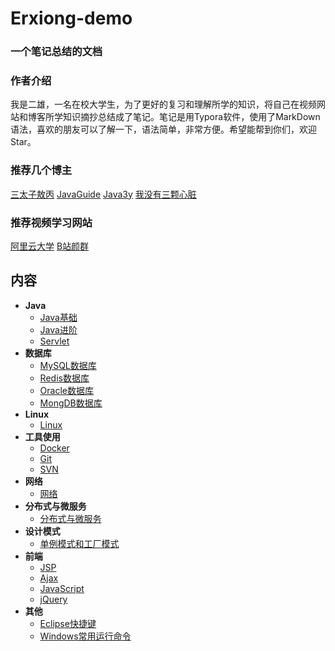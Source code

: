 # Erxiong-demo

### 一个笔记总结的文档

### 作者介绍

我是二雄，一名在校大学生，为了更好的复习和理解所学的知识，将自己在视频网站和博客所学知识摘抄总结成了笔记。笔记是用Typora软件，使用了MarkDown语法，喜欢的朋友可以了解一下，语法简单，非常方便。希望能帮到你们，欢迎Star。

### 推荐几个博主

[三太子敖丙](https://github.com/AobingJava/JavaFamily)          [JavaGuide](https://github.com/Snailclimb/JavaGuide)            [Java3y](https://github.com/ZhongFuCheng3y/3y)            [我没有三颗心脏](https://github.com/wmyskxz/MoreThanJava)

### 推荐视频学习网站

[阿里云大学](https://edu.aliyun.com/roadmap/java?spm=5176.11400045.0.0.255d3a89Gfo3XO)      [B站颜群](https://space.bilibili.com/326782142?spm_id_from=333.788.b_765f7570696e666f.1)      



## 内容

- **Java**
  - [Java基础](./docs/Java基础.md)
  - [Java进阶](./docs/Java进阶.md)
  - [Servlet](./docs/Servlet.md)
- **数据库**
  - [MySQL数据库](./docs/数据库.md)
  - [Redis数据库](./docs/Redis数据库.md)
  - [Oracle数据库](./docs/Oracle.md)
  - [MongDB数据库](./docs/MongDB.md)
- **Linux**
  - [Linux](./docs/Linux.md)
- **工具使用**
  - [Docker](./docs/Docker.md)
  - [Git](./docs/Git.md)
  - [SVN](./docs/SVN.md)
- **网络**
  - [网络](./docs/网络.md)
- **分布式与微服务**
  - [分布式与微服务](./docs/分布式.md)
- **设计模式**
  - [单例模式和工厂模式](./docs/设计模式.md)
- **前端**
  - [JSP](./docs/JSP.md)
  - [Ajax](./docs/Ajax学习.md)
  - [JavaScript](./docs/JS.md)
  - [jQuery](./docs/jQuery学习.md)
- **其他**
  - [Eclipse快捷键](./docs/Eclipse快捷键及代码规范.md)
  - [Windows常用运行命令](./docs/Windows常用运行命令.md)

